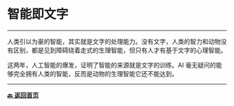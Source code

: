 # 智能即文字

---

人类引以为豪的智能，其实就是文字的处理能力。没有文字，人类的智力和动物没有区别，都是见到障碍绕着走式的生理智能，但只有人才有基于文字的心理智能。

这两年，人工智能的爆发，证明了智能的来源就是文字的训练。AI 毫无疑问的能够完全拥有人类的智能，反而是动物的生理智能它还不能达到。

---

[**🔙️ 返回首页**](../home.md)
